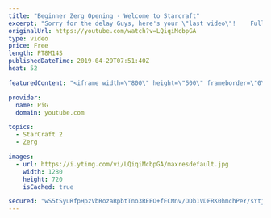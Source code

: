 ```yaml
---
title: "Beginner Zerg Opening - Welcome to Starcraft"
excerpt: "Sorry for the delay Guys, here's your \"last video\"!    Full Playlist(Videos may not be released yet) https://www.youtube.com/playlist?list=PLFUDU8AOevUfLTtmAeBf1mvJ1VIa7dy0g  Like the content? Then consider to leave a thumbs up and subscribe! ;) Videos dont appear in your feed and you want to get notified"
originalUrl: https://youtube.com/watch?v=LQiqiMcbpGA
type: video
price: Free
length: PT8M14S
publishedDateTime: 2019-04-29T07:51:40Z
heat: 52

featuredContent: "<iframe width=\"800\" height=\"500\" frameborder=\"0\" src=\"https://www.youtube.com/embed/LQiqiMcbpGA\" allow=\"accelerometer; autoplay; encrypted-media; gyroscope; picture-in-picture\" allowfullscreen></iframe>"

provider:
  name: PiG
  domain: youtube.com

topics:
  - StarCraft 2
  - Zerg

images:
  - url: https://i.ytimg.com/vi/LQiqiMcbpGA/maxresdefault.jpg
    width: 1280
    height: 720
    isCached: true

secured: "wS5tSyuRfpHpzVbRozaRpbtTno3REEO+fECMnv/ODb1VDFRK0hmchPeY/sYtjiWulARJ6xl6YZuXGpxkIB3ohYquHpO/5orGM/Qib4mKuQ9csH5usSWJTRjqP1sYu+DRSBg8/oJfEIER+GXY0Aw64Skbqx5+gbDul81WxqfxaxA+5iD82afkFYCM12FDX7lPzUZ/1Xpb7K0boM/PeUPPZmRU0n9rNN7UfDK6lDBw1fazAKMVqhhytKXrLzky4QAiBbzfPob3xITBIpnN0qVVK1aMKcPnXgZFaNJsAlWLFSbvNO9g2o6jxsFkzJHmZeTfbzI+7lWp316PrheMrG4XkAgAvrEDwq6f8F52G1qOLwOtRLi6pEocKIqUOPlIk+mvkL5ePGNV+eSvPq97OR78XTXArnT5qhZCnpGo4iy/TT8=;P6DIDv0Z/zSipET3ofONNg=="
---
```


